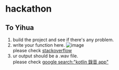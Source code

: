 # hackathon
## To Yihua
1. build the project and see if there's any problem.
2. write your function here.
![image](https://github.com/stanleyshen2003/hackerthon/assets/104571112/fb6234dc-4459-41e9-8408-b6d918eeef9f)\
please check [stackoverflow](https://stackoverflow.com/questions/46970565/button-onclick-attribute-is-none-if-activity-written-in-kotlin)
3. ur output should be a .wav file.\
please check [google search:"kotlin 錄音 app"](https://github.com/zhoumeng1990/AudioAnalyze)
